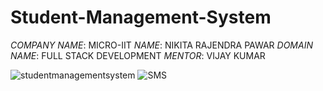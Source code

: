 # Student-Management-System
*COMPANY NAME*:  MICRO-IIT
*NAME*: NIKITA RAJENDRA PAWAR
*DOMAIN NAME*: FULL STACK DEVELOPMENT
*MENTOR*: VIJAY KUMAR

![studentmanagementsystem](https://github.com/user-attachments/assets/a05787c0-5f01-44ea-8732-1622b57307fd)
![SMS](https://github.com/user-attachments/assets/05995608-a951-47a5-9295-9975e01b113c)
